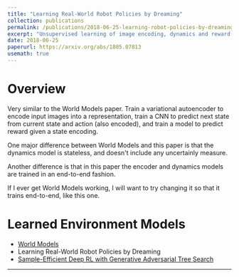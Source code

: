 ```yaml
---
title: "Learning Real-World Robot Policies by Dreaming"
collection: publications
permalink: /publications/2018-06-25-learning-robot-policies-by-dreaming
excerpt: "Unsupervised learning of image encoding, dynamics and reward models."
date: 2018-06-25
paperurl: https://arxiv.org/abs/1805.07813
usemath: true
---
```


# Overview

Very similar to the World Models paper. Train a variational autoencoder to encode input images into a representation, train a CNN to predict next state from current state and action (also encoded), and train a model to predict reward given a state encoding.

One major difference between World Models and this paper is that the dynamics model is stateless, and doesn't include any uncertainly measure.

Another difference is that in this paper the encoder and dynamics models are trained in an end-to-end fashion.

If I ever get World Models working, I will want to try changing it so that it trains end-to-end, like this one.

# Learned Environment Models

* [World Models](/publications/2018-04-09-world-models)
* Learning Real-World Robot Policies by Dreaming
* [Sample-Efficient Deep RL with Generative Adversarial Tree Search](/publications/2018-06-27-rl-with-generative-adversarial-tree-search)

---
